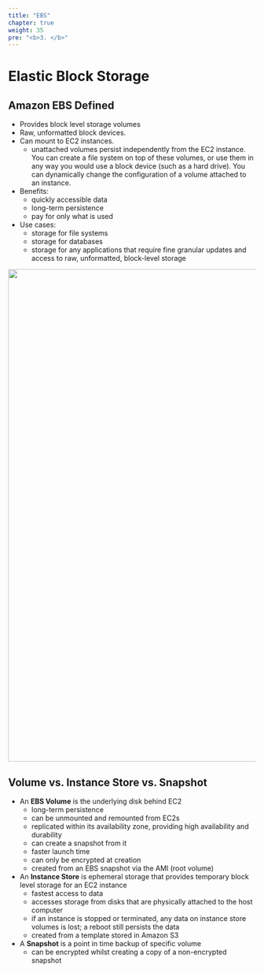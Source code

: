 ```yaml
---
title: "EBS"
chapter: true
weight: 35
pre: "<b>3. </b>"
---
```


# Elastic Block Storage

## Amazon EBS Defined

- Provides block level storage volumes
- Raw, unformatted block devices.
- Can mount to EC2 instances.
    - unattached volumes persist independently from the EC2 instance. You can create a file system on top of these volumes, or use them in any way you would use a block device (such as a hard drive). You can dynamically change the configuration of a volume attached to an instance.
- Benefits:
    - quickly accessible data
    - long-term persistence
    - pay for only what is used
- Use cases:
    - storage for file systems
    - storage for databases
    - storage for any applications that require fine granular updates and access to raw, unformatted, block-level storage

<img src='/images/block-storage.png' width='1000px'>

## Volume vs. Instance Store vs. Snapshot

- An **EBS Volume** is the underlying disk behind EC2
    - long-term persistence
    - can be unmounted and remounted from EC2s
    - replicated within its availability zone, providing high availability and durability
    - can create a snapshot from it
    - faster launch time
    - can only be encrypted at creation
    - created from an EBS snapshot via the AMI (root volume)
- An **Instance Store** is ephemeral storage that provides temporary block level storage for an EC2 instance
    - fastest access to data
    - accesses storage from disks that are physically attached to the host computer
    - if an instance is stopped or terminated, any data on instance store volumes is lost; a reboot still persists the data
    - created from a template stored in Amazon S3
- A **Snapshot** is a point in time backup of specific volume
    - can be encrypted whilst creating a copy of a non-encrypted snapshot
